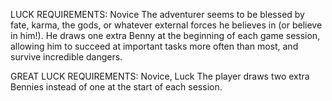 LUCK
REQUIREMENTS: Novice
The adventurer seems to be blessed by fate, karma, the gods, or whatever external forces he believes in (or believe in him!).
He draws one extra Benny at the beginning of each game session, allowing him to succeed at important tasks more often than most, and survive incredible dangers.

GREAT LUCK
REQUIREMENTS: Novice, Luck
The player draws two extra Bennies instead of one at the start of each session.
